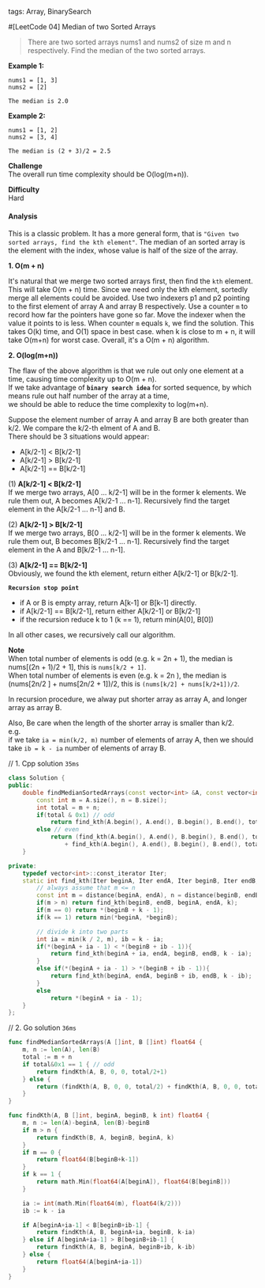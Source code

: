 tags: Array, BinarySearch

#[LeetCode 04] Median of two Sorted Arrays
>There are two sorted arrays nums1 and nums2 of size m and n respectively.
Find the median of the two sorted arrays. 

**Example 1:**

    nums1 = [1, 3]
    nums2 = [2]

    The median is 2.0

**Example 2:**

    nums1 = [1, 2]
    nums2 = [3, 4]

    The median is (2 + 3)/2 = 2.5



**Challenge**  
The overall run time complexity should be O(log(m+n)).

**Difficulty**  
Hard

#### Analysis
This is a classic problem. It has a more general form, that is `"Given two sorted arrays, find the kth element"`.
The median of an sorted array is the element with the index, whose value is half of the size of the array. 


**1. O(m + n)**  

It's natural that we merge two sorted arrays first, then find the `kth` element.
This will take O(m + n) time.
Since we need only the kth element, sortedly merge all elements could be avoided.
Use two indexers p1 and p2 pointing to the first element of array A and array B respectively.
Use a counter `m` to record how far the pointers have gone so far.
Move the indexer when the value it points to is less.
When counter `m` equals `k`, we find the solution.
This takes O(k) time, and O(1) space in best case. when k is close to m + n, it will take O(m+n) for worst case.
Overall, it's a O(m + n) algorithm.

**2. O(log(m+n))**  

The flaw of the above algorithm is that we rule out only one element at a time, causing time complexity up to O(m + n).  
If we take advantage of **`binary search idea`** for sorted sequence, by which means rule out half number of the array at a time,  
we should be able to reduce the time complexity to log(m+n). 

Suppose the element number of array A and array B are both greater than k/2.
We compare the k/2-th elment of A and B.   
There should be 3 situations would appear:  

 * A[k/2-1] < B[k/2-1]
 * A[k/2-1] > B[k/2-1]
 * A[k/2-1] == B[k/2-1] 

(1) **A[k/2-1] < B[k/2-1]**  
If we merge two arrays, A[0 ... k/2-1] will be in the former k elements. We rule them out, A becomes A[k/2-1 ... n-1].
Recursively find the target element in the A[k/2-1 ... n-1] and B.

(2) **A[k/2-1] > B[k/2-1]**  
If we merge two arrays, B[0 ... k/2-1] will be in the former k elements. We rule them out, B becomes B[k/2-1 ... n-1].
Recursively find the target element in the A and B[k/2-1 ... n-1].

(3) **A[k/2-1] == B[k/2-1]**  
Obviously, we found the kth element, return either A[k/2-1] or B[k/2-1].

**`Recursion stop point`**

 * if A or B is empty array, return A[k-1] or B[k-1] directly.
 * if A[k/2-1] == B[k/2-1], return either A[k/2-1] or B[k/2-1]
 * if the recursion reduce k to 1 (k == 1), return min(A[0], B[0])

In all other cases, we recursively call our algorithm.

**Note**  
When total number of elements is odd (e.g. k = 2n + 1), the median is nums[(2n + 1)/2 + 1], this is `nums[k/2 + 1]`.  
When total number of elements is even (e.g. k = 2n ), the median is (nums[2n/2 ] + nums[2n/2 + 1])/2, this is `(nums[k/2] + nums[k/2+1])/2`.

In recursion procedure, we alway put shorter array as array A, and longer array as array B.

Also, Be care when the length of the shorter array is smaller than k/2.  
e.g.  
if we take `ia = min(k/2, m)` number of elements of array A, then we should take `ib = k - ia` number of elements of array B.  

// 1. Cpp solution `35ms`
```cpp
class Solution {
public:
    double findMedianSortedArrays(const vector<int> &A, const vector<int> &B){
        const int m = A.size(), n = B.size();
        int total = m + n;
        if(total & 0x1) // odd
            return find_kth(A.begin(), A.end(), B.begin(), B.end(), total / 2 + 1);
        else // even
            return (find_kth(A.begin(), A.end(), B.begin(), B.end(), total / 2 )
                + find_kth(A.begin(), A.end(), B.begin(), B.end(), total / 2 + 1)) / 2.0;
    }

private:
    typedef vector<int>::const_iterator Iter;
    static int find_kth(Iter beginA, Iter endA, Iter beginB, Iter endB, int k){
        // always assume that m <= n
        const int m = distance(beginA, endA), n = distance(beginB, endB);
        if(m > n) return find_kth(beginB, endB, beginA, endA, k);
        if(m == 0) return *(beginB + k - 1);
        if(k == 1) return min(*beginA, *beginB);

        // divide k into two parts
        int ia = min(k / 2, m), ib = k - ia;
        if(*(beginA + ia - 1) < *(beginB + ib - 1)){
            return find_kth(beginA + ia, endA, beginB, endB, k - ia);
        }
        else if(*(beginA + ia - 1) > *(beginB + ib - 1)){
            return find_kth(beginA, endA, beginB + ib, endB, k - ib);
        }
        else
            return *(beginA + ia - 1);
    }
};
```




// 2. Go solution `36ms`

```go
func findMedianSortedArrays(A []int, B []int) float64 {
    m, n := len(A), len(B)
    total := m + n
    if total&0x1 == 1 { // odd
        return findKth(A, B, 0, 0, total/2+1)
    } else {
        return (findKth(A, B, 0, 0, total/2) + findKth(A, B, 0, 0, total/2+1)) / 2
    }
}

func findKth(A, B []int, beginA, beginB, k int) float64 {
    m, n := len(A)-beginA, len(B)-beginB
    if m > n {
        return findKth(B, A, beginB, beginA, k)
    }
    if m == 0 {
        return float64(B[beginB+k-1])
    }
    if k == 1 {
        return math.Min(float64(A[beginA]), float64(B[beginB]))
    }

    ia := int(math.Min(float64(m), float64(k/2)))
    ib := k - ia

    if A[beginA+ia-1] < B[beginB+ib-1] {
        return findKth(A, B, beginA+ia, beginB, k-ia)
    } else if A[beginA+ia-1] > B[beginB+ib-1] {
        return findKth(A, B, beginA, beginB+ib, k-ib)
    } else {
        return float64(A[beginA+ia-1])
    }
}
```